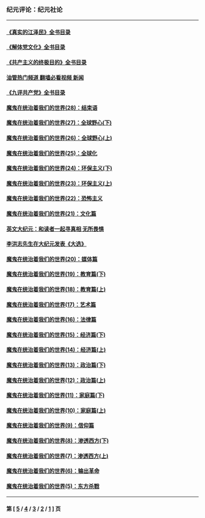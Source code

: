 ### 纪元评论：纪元社论
---
#### [《真实的江泽民》全书目录](../../pages/nsc422/n13721399.md?01030330) 
#### [《解体党文化》全书目录](../../pages/nsc422/n13721157.md?01030330) 
#### [《共产主义的终极目的》全书目录](../../pages/nsc422/n13721048.md?01030330) 
#### [油管热门频道 翻墙必看视频 新闻](ok?01030330)
#### [《九评共产党》全书目录](../../pages/nsc422/n13708085.md?01030330) 
#### [魔鬼在统治着我们的世界(28)：结束语](../../pages/nsc422/n10936246.md?01030330) 
#### [魔鬼在统治着我们的世界(27)：全球野心(下)](../../pages/nsc422/n10928319.md?01030330) 
#### [魔鬼在统治着我们的世界(26)：全球野心(上)](../../pages/nsc422/n10900318.md?01030330) 
#### [魔鬼在统治着我们的世界(25)：全球化](../../pages/nsc422/n10788205.md?01030330) 
#### [魔鬼在统治着我们的世界(24)：环保主义(下)](../../pages/nsc422/n10695307.md?01030330) 
#### [魔鬼在统治着我们的世界(23)：环保主义(上)](../../pages/nsc422/n10688613.md?01030330) 
#### [魔鬼在统治着我们的世界(22)：恐怖主义](../../pages/nsc422/n10614727.md?01030330) 
#### [魔鬼在统治着我们的世界(21)：文化篇](../../pages/nsc422/n10597706.md?01030330) 
#### [英文大纪元：和读者一起寻真相 无所畏惧](../../pages/nsc422/n12542027.md?01030330) 
#### [李洪志先生在大纪元发表《大选》](../../pages/nsc422/n12534746.md?01030330) 
#### [魔鬼在统治着我们的世界(20)：媒体篇](../../pages/nsc422/n10586579.md?01030330) 
#### [魔鬼在统治着我们的世界(19)：教育篇(下)](../../pages/nsc422/n10564808.md?01030330) 
#### [魔鬼在统治着我们的世界(18)：教育篇(上)](../../pages/nsc422/n10526970.md?01030330) 
#### [魔鬼在统治着我们的世界(17)：艺术篇](../../pages/nsc422/n10499093.md?01030330) 
#### [魔鬼在统治着我们的世界(16)：法律篇](../../pages/nsc422/n10485969.md?01030330) 
#### [魔鬼在统治着我们的世界(15)：经济篇(下)](../../pages/nsc422/n10469975.md?01030330) 
#### [魔鬼在统治着我们的世界(14)：经济篇(上)](../../pages/nsc422/n10457370.md?01030330) 
#### [魔鬼在统治着我们的世界(13)：政治篇(下)](../../pages/nsc422/n10448270.md?01030330) 
#### [魔鬼在统治着我们的世界(12)：政治篇(上)](../../pages/nsc422/n10444576.md?01030330) 
#### [魔鬼在统治着我们的世界(11)：家庭篇(下)](../../pages/nsc422/n10440961.md?01030330) 
#### [魔鬼在统治着我们的世界(10)：家庭篇(上)](../../pages/nsc422/n10435448.md?01030330) 
#### [魔鬼在统治着我们的世界(9)：信仰篇](../../pages/nsc422/n10432159.md?01030330) 
#### [魔鬼在统治着我们的世界(8)：渗透西方(下)](../../pages/nsc422/n10429603.md?01030330) 
#### [魔鬼在统治着我们的世界(7)：渗透西方(上)](../../pages/nsc422/n10426013.md?01030330) 
#### [魔鬼在统治着我们的世界(6)：输出革命](../../pages/nsc422/n10421536.md?01030330) 
#### [魔鬼在统治着我们的世界(5)：东方杀戮](../../pages/nsc422/n10417707.md?01030330) 

---
#### 第 [ [5](./5.md?01030330) / [4](./4.md?01030330) / [3](./3.md?01030330) / [2](./2.md?01030330) / [1](./1.md?01030330) ] 页

